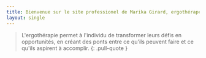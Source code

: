 ```yaml
---
title: Bienvenue sur le site professionel de Marika Girard, ergothérapeute.
layout: single
---
```


> L'ergothérapie permet à l'individu de transformer leurs défis en opportunités, en créant des ponts entre ce qu'ils peuvent faire et ce qu'ils aspirent à accomplir.
{: .pull-quote }

